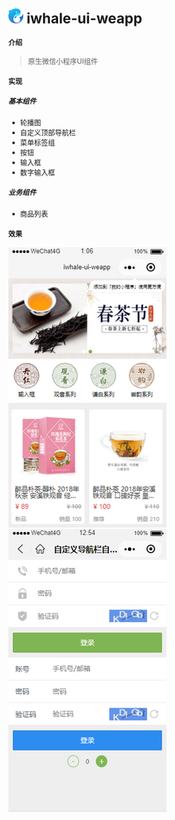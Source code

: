 # ![iwhale-logo](./images/iwhale-logo.png) iwhale-ui-weapp

#### 介绍

> 原生微信小程序UI组件

#### 实现

##### 基本组件

* 轮播图
* 自定义顶部导航栏
* 菜单标签组
* 按钮
* 输入框
* 数字输入框

##### 业务组件
* 商品列表

#### 效果

![index](./screenshot/index.png)
![navbar](./screenshot/navbar.png)